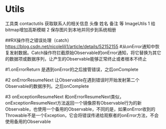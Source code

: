 # Utils
工具类
contactutils 获取联系人的相关信息 头像 姓名 备注 等
ImageUtils
1 给bitmap增加高斯模糊
2 保存图片到本地并同步到系统相册

##RX操作符之错误处理（catch）<https://blog.csdn.net/nicolelili1/article/details/52152155>
#从onError通知中恢复发射数据。Catch操作符拦截原始Observable的onError通知，将它替换为其它的数据项或数据序列，让产生的Observable能够正常终止或者根本不终止

#1.onErrorReturn
是遇到onError的之后接管错误，之后onComplete

#2 onErrorResumeNext
让Observable在遇到错误时开始发射第二个Observable的数据序列。之后onComplete

#3 onExceptionResumeNext
和onErrorResumeNext类似，onExceptionResumeNext方法返回一个镜像原有Observable行为的新Observable，也使用一个备用的Observable，不同的是，如果onError收到的Throwable不是一个Exception，它会将错误传递给观察者的onError方法，不会使用备用的Observable
